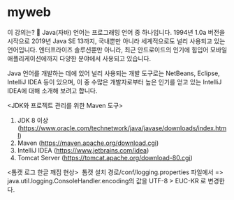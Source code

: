 # myweb

이 강의는? 📖
Java(자바) 언어는 프로그래밍 언어 중 하나입니다. 1994년 1.0a 버전을 시작으로 2019년 Java SE 13까지, 국내뿐만 아니라 세계적으로도 널리 사용되고 있는 언어입니다.
엔터프라이즈 솔루션뿐만 아니라, 최근 안드로이드의 인기에 힘입어 모바일 애플리케이션에까지 다양한 분야에서 사용되고 있습니다.

Java 언어를 개발하는 데에 있어 널리 사용되는 개발 도구로는 NetBeans, Eclipse, IntelliJ IDEA 등이 있으며, 이 중 수많은 개발자로부터 높은 인기를 얻고 있는 IntelliJ IDEA에 대해 소개해 보려고 합니다.

<JDK와 프로젝트 관리를 위한 Maven 도구>

1. JDK 8 이상 (https://www.oracle.com/technetwork/java/javase/downloads/index.html)
2. Maven (https://maven.apache.org/download.cgi)
3. IntelliJ IDEA (https://www.jetbrains.com/idea)
4. Tomcat Server (https://tomcat.apache.org/download-80.cgi)



<톰캣 로그 한글 깨짐 현상>
​ 톰캣 설치 경로/conf/logging.properties  파일에서 
=>   java.util.logging.ConsoleHandler.encoding의 값을 UTF-8 > EUC-KR 로 변경한다.

